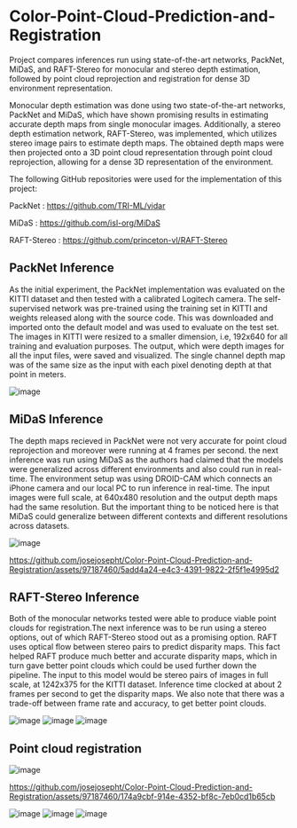 # Color-Point-Cloud-Prediction-and-Registration
Project compares inferences run using state-of-the-art networks, PackNet, MiDaS, and RAFT-Stereo for monocular and stereo depth estimation, followed by point cloud reprojection and registration for dense 3D environment representation.

Monocular depth estimation was done using two state-of-the-art networks, PackNet and MiDaS, which have shown promising results in estimating accurate depth maps from single monocular images. Additionally, a stereo depth estimation network, RAFT-Stereo, was implemented, which utilizes stereo image pairs to estimate depth maps. The obtained depth maps were then projected onto a 3D point cloud representation through point cloud reprojection, allowing for a dense 3D representation of the environment.

The following GitHub repositories were used for the implementation of this project:

PackNet : https://github.com/TRI-ML/vidar

MiDaS : https://github.com/isl-org/MiDaS

RAFT-Stereo : https://github.com/princeton-vl/RAFT-Stereo

## PackNet Inference
As the initial experiment, the PackNet implementation was evaluated on the KITTI dataset and then tested with a calibrated Logitech camera. The self-supervised network was pre-trained using the training set in KITTI and weights released along with the source code. This was downloaded and imported onto the default model and was used to evaluate on the test set. The images in KITTI were resized to a smaller dimension, i.e, 192x640 for all training and evaluation purposes. The output, which were depth images for all the input files, were saved and visualized. The single channel depth map was of the same size as the input with each pixel denoting depth at that point in meters.

![image](https://github.com/josejosepht/Color-Point-Cloud-Prediction-and-Registration/assets/97187460/2bebe554-4542-4519-a826-9dcc141425f5)


## MiDaS Inference
The depth maps recieved in PackNet were not very accurate for point cloud reprojection and moreover were running at 4 frames per second. the next inference was run using MiDaS as the authors had claimed that the models were generalized across different environments and also could run in real-time. The environment setup was using DROID-CAM which connects an iPhone camera and our local PC to run inference in real-time. The input images were full scale, at 640x480 resolution and the output depth maps had the same resolution. But the important thing to be noticed here is that MiDaS could generalize between different contexts and different resolutions across datasets.

![image](https://github.com/josejosepht/Color-Point-Cloud-Prediction-and-Registration/assets/97187460/4bb4cc93-96ac-466b-b638-875c18786880)

https://github.com/josejosepht/Color-Point-Cloud-Prediction-and-Registration/assets/97187460/5add4a24-e4c3-4391-9822-2f5f1e4995d2


## RAFT-Stereo Inference
Both of the monocular networks tested were able to produce viable point clouds for registration.The next inference was to be run using a stereo options, out of which RAFT-Stereo stood out as a promising option. RAFT uses optical flow between stereo pairs to predict disparity maps. This fact helped RAFT produce much better and accurate disparity maps, which in turn gave better point clouds which could be used further down the pipeline. The input to this model would be stereo pairs of images in full scale, at 1242x375 for the KITTI dataset. Inference time clocked at about 2 frames per second to get the disparity maps. We also note that there was a trade-off between frame rate and accuracy, to get better point clouds.

![image](https://github.com/josejosepht/Color-Point-Cloud-Prediction-and-Registration/assets/97187460/5f2af9dd-ef6c-4d9d-9e0e-685d96203c1a)
![image](https://github.com/josejosepht/Color-Point-Cloud-Prediction-and-Registration/assets/97187460/8cee20fd-b066-47a0-a55e-73aa41ce26b7)
![image](https://github.com/josejosepht/Color-Point-Cloud-Prediction-and-Registration/assets/97187460/49383160-2ed3-41a0-8c54-8f485044f4a0)

## Point cloud registration
![image](https://github.com/josejosepht/Color-Point-Cloud-Prediction-and-Registration/assets/97187460/2e10c7e6-fa8f-428a-8627-01228ba066b5)

https://github.com/josejosepht/Color-Point-Cloud-Prediction-and-Registration/assets/97187460/174a9cbf-914e-4352-bf8c-7eb0cd1b65cb

![image](https://github.com/josejosepht/Color-Point-Cloud-Prediction-and-Registration/assets/97187460/2d00c7bb-4778-4c5b-8a03-7a34a7a425cf)
![image](https://github.com/josejosepht/Color-Point-Cloud-Prediction-and-Registration/assets/97187460/8495071a-1578-41cf-ae5e-344cb344c60f)
![image](https://github.com/josejosepht/Color-Point-Cloud-Prediction-and-Registration/assets/97187460/dfe94c49-06c2-484a-a20e-ad21b1c09461)
